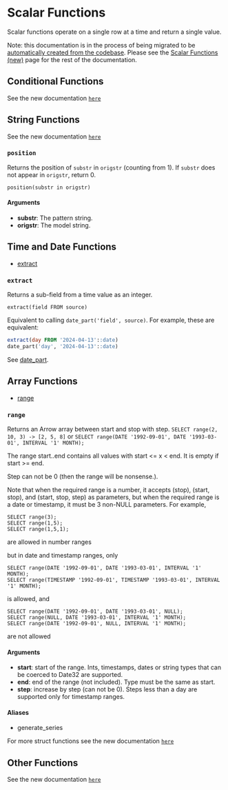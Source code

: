 <!---
  Licensed to the Apache Software Foundation (ASF) under one
  or more contributor license agreements.  See the NOTICE file
  distributed with this work for additional information
  regarding copyright ownership.  The ASF licenses this file
  to you under the Apache License, Version 2.0 (the
  "License"); you may not use this file except in compliance
  with the License.  You may obtain a copy of the License at

    http://www.apache.org/licenses/LICENSE-2.0

  Unless required by applicable law or agreed to in writing,
  software distributed under the License is distributed on an
  "AS IS" BASIS, WITHOUT WARRANTIES OR CONDITIONS OF ANY
  KIND, either express or implied.  See the License for the
  specific language governing permissions and limitations
  under the License.
-->

# Scalar Functions

Scalar functions operate on a single row at a time and return a single value.

Note: this documentation is in the process of being migrated to be [automatically created from the codebase].
Please see the [Scalar Functions (new)](scalar_functions_new.md) page for
the rest of the documentation.

[automatically created from the codebase]: https://github.com/apache/datafusion/issues/12740

## Conditional Functions

See the new documentation [`here`](https://datafusion.apache.org/user-guide/sql/scalar_functions_new.html)

## String Functions

See the new documentation [`here`](https://datafusion.apache.org/user-guide/sql/scalar_functions_new.html)

### `position`

Returns the position of `substr` in `origstr` (counting from 1). If `substr` does
not appear in `origstr`, return 0.

```
position(substr in origstr)
```

#### Arguments

- **substr**: The pattern string.
- **origstr**: The model string.

## Time and Date Functions

- [extract](#extract)

### `extract`

Returns a sub-field from a time value as an integer.

```
extract(field FROM source)
```

Equivalent to calling `date_part('field', source)`. For example, these are equivalent:

```sql
extract(day FROM '2024-04-13'::date)
date_part('day', '2024-04-13'::date)
```

See [date_part](#date_part).

## Array Functions

- [range](#range)

### `range`

Returns an Arrow array between start and stop with step. `SELECT range(2, 10, 3) -> [2, 5, 8]` or
`SELECT range(DATE '1992-09-01', DATE '1993-03-01', INTERVAL '1' MONTH);`

The range start..end contains all values with start <= x < end. It is empty if start >= end.

Step can not be 0 (then the range will be nonsense.).

Note that when the required range is a number, it accepts (stop), (start, stop), and (start, stop, step) as parameters,
but when the required range is a date or timestamp, it must be 3 non-NULL parameters.
For example,

```
SELECT range(3);
SELECT range(1,5);
SELECT range(1,5,1);
```

are allowed in number ranges

but in date and timestamp ranges, only

```
SELECT range(DATE '1992-09-01', DATE '1993-03-01', INTERVAL '1' MONTH);
SELECT range(TIMESTAMP '1992-09-01', TIMESTAMP '1993-03-01', INTERVAL '1' MONTH);
```

is allowed, and

```
SELECT range(DATE '1992-09-01', DATE '1993-03-01', NULL);
SELECT range(NULL, DATE '1993-03-01', INTERVAL '1' MONTH);
SELECT range(DATE '1992-09-01', NULL, INTERVAL '1' MONTH);
```

are not allowed

#### Arguments

- **start**: start of the range. Ints, timestamps, dates or string types that can be coerced to Date32 are supported.
- **end**: end of the range (not included). Type must be the same as start.
- **step**: increase by step (can not be 0). Steps less than a day are supported only for timestamp ranges.

#### Aliases

- generate_series

For more struct functions see the new documentation [
`here`](https://datafusion.apache.org/user-guide/sql/scalar_functions_new.html)

## Other Functions

See the new documentation [`here`](https://datafusion.apache.org/user-guide/sql/scalar_functions_new.html)
